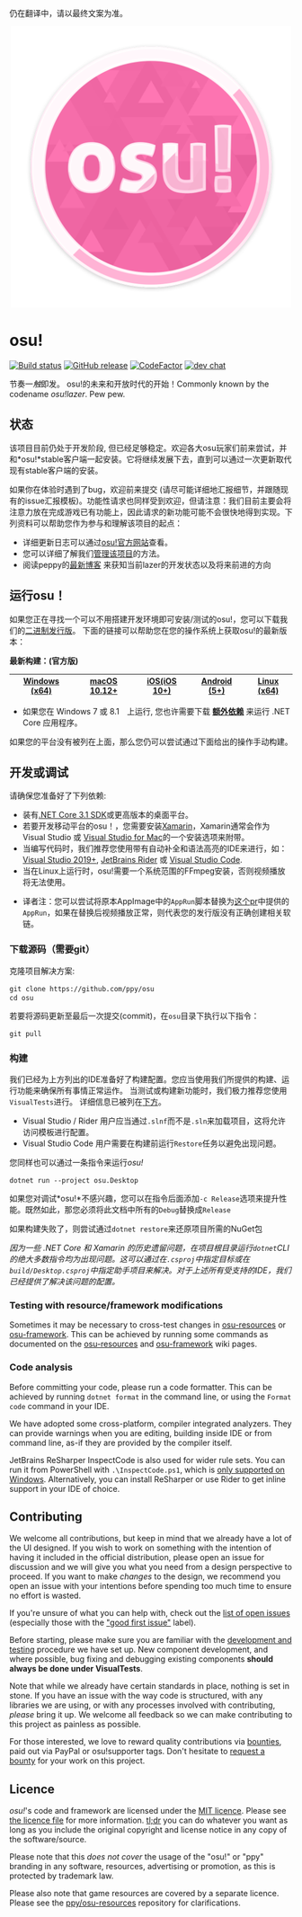 仍在翻译中，请以最终文案为准。
<p align="center">
  <img width="500px" src="assets/lazer.png">
</p>

# osu!

[![Build status](https://ci.appveyor.com/api/projects/status/u2p01nx7l6og8buh?svg=true)](https://ci.appveyor.com/project/peppy/osu)
[![GitHub release](https://img.shields.io/github/release/ppy/osu.svg)]()
[![CodeFactor](https://www.codefactor.io/repository/github/ppy/osu/badge)](https://www.codefactor.io/repository/github/ppy/osu)
[![dev chat](https://discordapp.com/api/guilds/188630481301012481/widget.png?style=shield)](https://discord.gg/ppy)

节奏一*触*即发。 osu!的未来和开放时代的开始！Commonly known by the codename *osu!lazer*. Pew pew.

## 状态

该项目目前仍处于开发阶段, 但已经足够稳定。欢迎各大osu玩家们前来尝试，并和*osu!*stable客户端一起安装。它将继续发展下去，直到可以通过一次更新取代现有stable客户端的安装。

如果你在体验时遇到了bug，欢迎前来提交 (请尽可能详细地汇报细节，并跟随现有的issue汇报模板)。功能性请求也同样受到欢迎，但请注意：我们目前主要会将注意力放在完成游戏已有功能上，因此请求的新功能可能不会很快地得到实现。下列资料可以帮助您作为参与和理解该项目的起点：

- 详细更新日志可以通过[osu!官方网站](https://osu.ppy.sh/home/changelog/lazer)查看。
- 您可以详细了解我们[管理该项目](https://github.com/ppy/osu/wiki/Project-management)的方法。
- 阅读peppy的[最新博客](https://blog.ppy.sh/a-definitive-lazer-faq/) 来获知当前lazer的开发状态以及将来前进的方向

## 运行osu！

如果您正在寻找一个可以不用搭建开发环境即可安装/测试的osu!，您可以下载我们的[二进制发行版](https://github.com/ppy/osu/releases)。
下面的链接可以帮助您在您的操作系统上获取osu!的最新版本：

**最新构建：(官方版)**

| [Windows (x64)](https://github.com/ppy/osu/releases/latest/download/install.exe)  | [macOS 10.12+](https://github.com/ppy/osu/releases/latest/download/osu.app.zip) | [iOS(iOS 10+)](https://osu.ppy.sh/home/testflight) | [Android (5+)](https://github.com/ppy/osu/releases/latest/download/sh.ppy.osulazer.apk) | [Linux (x64)](https://github.com/ppy/osu/releases/latest/download/osu.AppImage)
| ------------- | ------------- | ------------- | ------------- | ------------- |

- 如果您在 Windows 7 或 8.1　上运行, 您也许需要下载 **[额外依赖](https://docs.microsoft.com/en-us/dotnet/core/install/dependencies?tabs=netcore31&pivots=os-windows)** 来运行 .NET Core 应用程序。

如果您的平台没有被列在上面，那么您仍可以尝试通过下面给出的操作手动构建。

## 开发或调试

请确保您准备好了下列依赖:

- 装有[.NET Core 3.1 SDK](https://dotnet.microsoft.com/download)或更高版本的桌面平台。
- 若要开发移动平台的osu！，您需要安装[Xamarin](https://docs.microsoft.com/en-us/xamarin/)，Xamarin通常会作为 Visual Studio 或 [Visual Studio for Mac](https://visualstudio.microsoft.com/vs/mac/)的一个安装选项来附带。
- 当编写代码时，我们推荐您使用带有自动补全和语法高亮的IDE来进行，如：[Visual Studio 2019+](https://visualstudio.microsoft.com/vs/), [JetBrains Rider](https://www.jetbrains.com/rider/) 或 [Visual Studio Code](https://code.visualstudio.com/).
- 当在Linux上运行时，osu!需要一个系统范围的FFmpeg安装，否则视频播放将无法使用。
* 译者注：您可以尝试将原本AppImage中的`AppRun`脚本替换为[这个pr](https://github.com/ppy/osu-deploy/pull/44/files)中提供的`AppRun`，如果在替换后视频播放正常，则代表您的发行版没有正确创建相关软链。

### 下载源码（需要git）

克隆项目解决方案:

```shell
git clone https://github.com/ppy/osu
cd osu
```

若要将源码更新至最后一次提交(commit)，在`osu`目录下执行以下指令：

```shell
git pull
```

### 构建

我们已经为上方列出的IDE准备好了构建配置。您应当使用我们所提供的构建、运行功能来确保所有事情正常运作。
当测试或构建新功能时，我们极力推荐您使用`VisualTests`进行。
详细信息已被列在[下方](#contributing)。

- Visual Studio / Rider 用户应当通过`.slnf`而不是`.sln`来加载项目，这将允许访问模板进行配置。
- Visual Studio Code 用户需要在构建前运行`Restore`任务以避免出现问题。

您同样也可以通过一条指令来运行*osu!*

```shell
dotnet run --project osu.Desktop
```

如果您对调试*osu!*不感兴趣，您可以在指令后面添加`-c Release`选项来提升性能。既然如此，那您必须将此文档中所有的`Debug`替换成`Release`

如果构建失败了，则尝试通过`dotnet restore`来还原项目所需的NuGet包

_因为一些 .NET Core 和 Xamarin 的历史遗留问题，在项目根目录运行`dotnet`CLI的绝大多数指令均为出现问题。这可以通过在`.csproj`中指定目标或在`build/Desktop.csproj`中指定助手项目来解决。对于上述所有受支持的IDE，我们已经提供了解决该问题的配置。_

### Testing with resource/framework modifications

Sometimes it may be necessary to cross-test changes in [osu-resources](https://github.com/ppy/osu-resources) or [osu-framework](https://github.com/ppy/osu-framework). This can be achieved by running some commands as documented on the [osu-resources](https://github.com/ppy/osu-resources/wiki/Testing-local-resources-checkout-with-other-projects) and [osu-framework](https://github.com/ppy/osu-framework/wiki/Testing-local-framework-checkout-with-other-projects) wiki pages.

### Code analysis

Before committing your code, please run a code formatter. This can be achieved by running `dotnet format` in the command line, or using the `Format code` command in your IDE.

We have adopted some cross-platform, compiler integrated analyzers. They can provide warnings when you are editing, building inside IDE or from command line, as-if they are provided by the compiler itself.

JetBrains ReSharper InspectCode is also used for wider rule sets. You can run it from PowerShell with `.\InspectCode.ps1`, which is [only supported on Windows](https://youtrack.jetbrains.com/issue/RSRP-410004). Alternatively, you can install ReSharper or use Rider to get inline support in your IDE of choice.

## Contributing

We welcome all contributions, but keep in mind that we already have a lot of the UI designed. If you wish to work on something with the intention of having it included in the official distribution, please open an issue for discussion and we will give you what you need from a design perspective to proceed. If you want to make *changes* to the design, we recommend you open an issue with your intentions before spending too much time to ensure no effort is wasted.

If you're unsure of what you can help with, check out the [list of open issues](https://github.com/ppy/osu/issues) (especially those with the ["good first issue"](https://github.com/ppy/osu/issues?q=is%3Aissue+is%3Aopen+sort%3Aupdated-desc+label%3A%22good+first+issue%22) label).

Before starting, please make sure you are familiar with the [development and testing](https://github.com/ppy/osu-framework/wiki/Development-and-Testing) procedure we have set up. New component development, and where possible, bug fixing and debugging existing components **should always be done under VisualTests**.

Note that while we already have certain standards in place, nothing is set in stone. If you have an issue with the way code is structured, with any libraries we are using, or with any processes involved with contributing, *please* bring it up. We welcome all feedback so we can make contributing to this project as painless as possible.

For those interested, we love to reward quality contributions via [bounties](https://docs.google.com/spreadsheets/d/1jNXfj_S3Pb5PErA-czDdC9DUu4IgUbe1Lt8E7CYUJuE/view?&rm=minimal#gid=523803337), paid out via PayPal or osu!supporter tags. Don't hesitate to [request a bounty](https://docs.google.com/forms/d/e/1FAIpQLSet_8iFAgPMG526pBZ2Kic6HSh7XPM3fE8xPcnWNkMzINDdYg/viewform) for your work on this project.

## Licence

*osu!*'s code and framework are licensed under the [MIT licence](https://opensource.org/licenses/MIT). Please see [the licence file](LICENCE) for more information. [tl;dr](https://tldrlegal.com/license/mit-license) you can do whatever you want as long as you include the original copyright and license notice in any copy of the software/source.

Please note that this *does not cover* the usage of the "osu!" or "ppy" branding in any software, resources, advertising or promotion, as this is protected by trademark law.

Please also note that game resources are covered by a separate licence. Please see the [ppy/osu-resources](https://github.com/ppy/osu-resources) repository for clarifications.